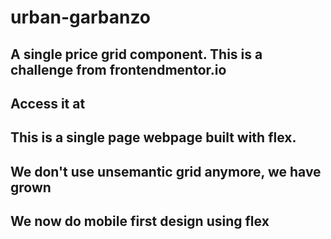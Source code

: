 # urban-garbanzo
## A single price grid component. This is a challenge from frontendmentor.io
## Access it at 
## This is a single page webpage built with flex. 
## We don't use unsemantic grid anymore, we have grown
## We now do mobile first design using flex

